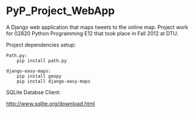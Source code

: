 PyP_Project_WebApp
==================

A Django web application that maps tweets to the online map. Project work for 02820 Python Programming E12 that took place in Fall 2012 at DTU.

Project dependencies setup:
    
    Path.py:
        pip install path.py
    
    django-easy-maps:
        pip install geopy
        pip install django-easy-maps
    
SQLite Databse Client:

http://www.sqlite.org/download.html
    